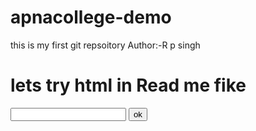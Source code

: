 # apnacollege-demo
this is my first git repsoitory
Author:-R p singh 
<h1>lets try html in Read me fike</h1>
<form>
  <input type="password" >
  <button>ok</button>
</form>
